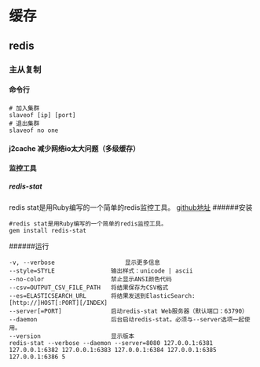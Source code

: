 # 缓存

## redis

### 主从复制
#### 命令行
```
# 加入集群
slaveof [ip] [port]
# 退出集群
slaveof no one
```

#### j2cache 减少网络io太大问题（多级缓存）

#### 监控工具

##### redis-stat
redis stat是用Ruby编写的一个简单的redis监控工具。
[github地址](https://github.com/junegunn/redis-stat)
######安装
```
#redis stat是用Ruby编写的一个简单的redis监控工具。
gem install redis-stat
```
######运行
```
-v, --verbose                    显示更多信息
--style=STYLE                输出样式：unicode | ascii
--no-color                   禁止显示ANSI颜色代码
--csv=OUTPUT_CSV_FILE_PATH   将结果保存为CSV格式
--es=ELASTICSEARCH_URL       将结果发送到ElasticSearch: [http://]HOST[:PORT][/INDEX]
--server[=PORT]              启动redis-stat Web服务器（默认端口：63790）
--daemon                     后台启动redis-stat。必须与--server选项一起使用。
--version                    显示版本
redis-stat --verbose --daemon --server=8080 127.0.0.1:6381 127.0.0.1:6382 127.0.0.1:6383 127.0.0.1:6384 127.0.0.1:6385 127.0.0.1:6386 5
```
